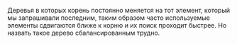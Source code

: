 Деревья в которых корень постоянно меняется на тот элемент, который мы запрашивали последним, таким образом часто используемые элементы сдвигаются ближе к корню и их поиск проходит быстрее. Но назвать такое дерево сбалансированным трудно.
